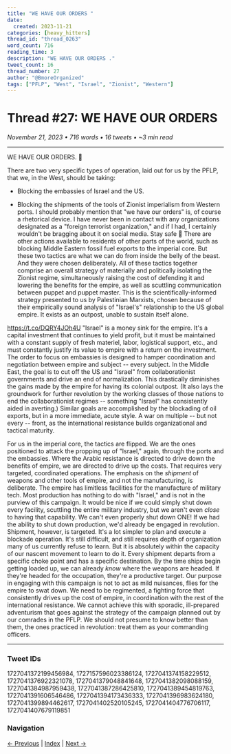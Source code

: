 ```yaml
---
title: "WE HAVE OUR ORDERS "
date:
  created: 2023-11-21
categories: [heavy_hitters]
thread_id: "thread_0263"
word_count: 716
reading_time: 3
description: "WE HAVE OUR ORDERS ."
tweet_count: 16
thread_number: 27
author: "@BmoreOrganized"
tags: ["PFLP", "West", "Israel", "Zionist", "Western"]
---
```

# Thread #27: WE HAVE OUR ORDERS 

*November 21, 2023 • 716 words • 16 tweets • ~3 min read*

---

WE HAVE OUR ORDERS. 🫡

There are two very specific types of operation, laid out for us by the PFLP, that we, in the West, should be taking:

- Blocking the embassies of Israel and the US.

- Blocking the shipments of the tools of Zionist imperialism from Western ports. I should probably mention that "we have our orders" is, of course a rhetorical device. I have never been in contact with any organizations designated as a "foreign terrorist organization," and if I had, I certainly wouldn't be bragging about it on social media. Stay safe 🫡 There are other actions available to residents of other parts of the world, such as blocking Middle Eastern fossil fuel exports to the imperial core. But these two tactics are what we can do from inside the belly of the beast. And they were chosen deliberately. All of these tactics together comprise an overall strategy of materially and politically isolating the Zionist regime, simultaneously raising the cost of defending it and lowering the benefits for the empire, as well as scuttling communication between puppet and puppet master. This is the scientifically-informed strategy presented to us by Palestinian Marxists, chosen because of their empirically sound analysis of "Israel's" relationship to the US global empire. It exists as an outpost, unable to sustain itself alone.

https://t.co/DQRY4JOh4U "Israel" is a money sink for the empire. It's a capital investment that continues to yield profit, but it must be maintained with a constant supply of fresh materiel, labor, logistical support, etc., and must constantly justify its value to empire with a return on the investment. The order to focus on embassies is designed to hamper coordination and negotiation between empire and subject -- every subject. In the Middle East, the goal is to cut off the US and "Israel" from collaborationist governments and drive an end of normalization. This drastically diminishes the gains made by the empire for having its colonial outpost. (It also lays the groundwork for further revolution by the working classes of those nations to end the collaborationist regimes -- something "Israel" has consistently aided in averting.) Similar goals are accomplished by the blockading of oil exports, but in a more immediate, acute style. A war on multiple -- but not every -- front, as the international resistance builds organizational and tactical maturity.

For us in the imperial core, the tactics are flipped. We are the ones positioned to attack the propping up of "Israel," again, through the ports and the embassies. Where the Arabic resistance is directed to drive down the benefits of empire, we are directed to drive up the costs. That requires very targeted, coordinated operations. The emphasis on the *shipment* of weapons and other tools of empire, and not the manufacturing, is deliberate. The empire has limitless facilities for the manufacture of military tech. Most production has nothing to do with "Israel," and is not in the purview of this campaign. It would be nice if we could simply shut down every facility, scuttling the entire military industry, but we aren't even *close* to having that capability. We can't even properly shut down ONE! If we had the ability to shut down production, we'd already be engaged in revolution. Shipment, however, is targeted. It's a lot simpler to plan and execute a blockade operation. It's still difficult, and still requires depth of organization many of us currently refuse to learn. But it is absolutely within the capacity of our nascent movement to learn to do it. Every shipment departs from a specific choke point and has a specific destination. By the time ships begin getting loaded up, we can already *know* where the weapons are headed. If they're headed for the occupation, they're a productive target. Our purpose in engaging with this campaign is not to act as mild nuisances, flies for the empire to swat down. We need to be regimented, a fighting force that consistently drives up the cost of empire, in coordination with the rest of the international resistance. We cannot achieve this with sporadic, ill-prepared adventurism that goes against the strategy of the campaign planned out by our comrades in the PFLP. We should not presume to know better than them, the ones practiced in revolution: treat them as your commanding officers.

---

### Tweet IDs
1727041372199456984, 1727157596023386124, 1727041374158229512, 1727041376922321078, 1727041379048841648, 1727041382098088159, 1727041384987959438, 1727041387286425810, 1727041389454819763, 1727041391606546486, 1727041394173436333, 1727041396983624180, 1727041399894462617, 1727041402520105245, 1727041404776706117, 1727041407679119851

### Navigation
[← Previous](026-*.md) | [Index](index.md) | [Next →](028-*.md)